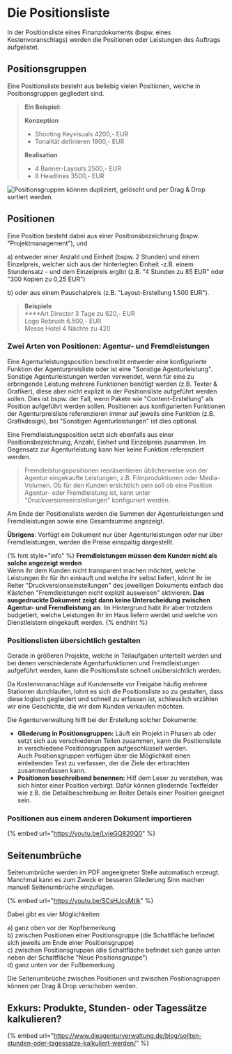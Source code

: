 # Die Positionsliste

In der Positionsliste eines Finanzdokuments (bspw. eines Kostenvoranschlags) werden die Positionen oder Leistungen des Auftrags aufgelistet.&#x20;

## Positionsgruppen

Eine Positionsliste besteht aus beliebig vielen Positionen, welche in Positionsgruppen gegliedert sind. &#x20;

> **Ein Beispiel:**
>
> **Konzeption**
>
> * Shooting Keyvisuals 4200,- EUR
> * Tonalität definieren 1800,- EUR
>
> **Realisation**
>
> * 4 Banner-Layouts 2500,- EUR
> * 8 Headlines 3500,- EUR

![Positionsgruppen können dupliziert, gelöscht und per Drag & Drop sortiert werden.](../../../.gitbook/assets/bildschirmfoto-2020-03-07-um-14.55.38.png)

## Positionen

Eine Position besteht dabei aus einer Positionsbezeichnung (bspw. "Projektmanagement"), und&#x20;

a) entweder einer Anzahl und Einheit (bspw. 2 Stunden) und einem Einzelpreis, welcher sich aus der hinterlegten Einheit -z.B. einem Stundensatz - und dem Einzelpreis ergibt (z.B. "4 Stunden zu 85 EUR" oder "300 Kopien zu 0,25 EUR")

b) oder aus einem Pauschalpreis (z.B. "Layout-Erstellung 1.500 EUR").

> **Beispiele**\
> ****Art Director 3 Tage zu 620,- EUR\
> Logo Rebrush 6.500,- EUR\
> Messe Hotel 4 Nächte zu 420

### Zwei Arten von Positionen: **Agentur-** und **Fremdleistungen**

Eine Agenturleistungsposition beschreibt entweder eine konfigurierte Funktion der Agenturpreisliste oder ist eine "Sonstige Agenturleistung". Sonstige Agenturleistungen werden verwendet, wenn für eine zu erbringende Leistung mehrere Funktionen benötigt werden (z.B. Texter & Grafiker), diese aber nicht explizit in der Positionsliste aufgeführt werden sollen. Dies ist bspw. der Fall, wenn Pakete wie "Content-Erstellung" als Position aufgeführt werden sollen. Positionen aus konfigurierten Funktionen der Agenturpreisliste referenzieren immer auf jeweils eine Funktion (z.B. Grafikdesign), bei "Sonstigen Agenturleistungen" ist dies optional.

Eine Fremdleistungsposition setzt sich ebenfalls aus einer Positionsbezeichnung, Anzahl, Einheit und Einzelpreis zusammen. Im Gegensatz zur Agenturleistung kann hier keine Funktion referenziert werden.

> Fremdleistungspositionen repräsentieren üblicherweise von der Agentur eingekaufte Leistungen, z.B. Filmproduktionen oder Media-Volumen. Ob für den Kunden ersichtlich sein soll ob eine Position Agentur- oder Fremdleistung ist, kann unter "Druckversionseinstellungen" konfiguriert werden.

Am Ende der Positionsliste werden die Summen der Agenturleistungen und Fremdleistungen sowie eine Gesamtsumme angezeigt.

**Übrigens**: Verfügt ein Dokument nur über Agenturleistungen _oder_ nur über Fremdleistungen, werden die Preise einspaltig dargestellt.

{% hint style="info" %}
**Fremdleistungen müssen dem Kunden nicht als solche angezeigt werden**\
Wenn ihr dem Kunden nicht transparent machen möchtet, welche Leistungen ihr für ihn einkauft und welche ihr selbst liefert, könnt ihr im Reiter "Druckversionseinstellungen" des jeweiligen Dokuments einfach das Kästchen "Fremdleistungen nicht explizit ausweisen" aktivieren. **Das ausgedruckte Dokument zeigt dann keine Unterscheidung zwischen Agentur- und Fremdleistung an**. Im Hintergrund habt ihr aber trotzdem budgetiert, welche Leistungen ihr im Haus liefern werdet und welche von Dienstleistern eingekauft werden.
{% endhint %}

### Positionslisten übersichtlich gestalten

Gerade in größeren Projekte, welche in Teilaufgaben unterteilt werden und bei denen verschiedenste Agenturfunktionen und Fremdleistungen aufgeführt werden, kann die Positionsliste schnell unübersichtlich werden.

Da Kostenvoranschläge auf Kundenseite vor Freigabe häufig mehrere Stationen durchlaufen, lohnt es sich die Positionsliste so zu gestalten, dass diese logisch gegliedert und schnell zu erfassen ist, schliesslich erzählen wir eine Geschichte, die wir dem Kunden verkaufen möchten.

Die Agenturverwaltung hilft bei der Erstellung solcher Dokumente:

* **Gliederung in Positionsgruppen:** Läuft ein Projekt in Phasen ab oder setzt sich aus verschiedenen Teilen zusammen, kann die Positionsliste in verschiedene Positionsgruppen aufgeschlüsselt werden. \
  Auch Positionsgruppen verfügen über die Möglichkeit einen einleitenden Text zu verfassen, der die Ziele der erbrachten zusammenfassen kann.
* **Positionen beschreibend benennen:** Hilf dem Leser zu verstehen, was sich hinter einer Position verbirgt. Dafür können gliedernde Textfelder wie z.B. die Detailbeschreibung im Reiter Details einer Position geeignet sein.

### Positionen aus einem anderen Dokument importieren

{% embed url="https://youtu.be/LvjeGQ820Q0" %}

## Seitenumbrüche

Seitenumbrüche werden im PDF angeeigneter Stelle automatisch erzeugt. Manchmal kann es zum Zweck er besseren Gliederung Sinn machen manuell Seitenumbrüche einzufügen.&#x20;

{% embed url="https://youtu.be/SCsHJcsMtik" %}

Dabei gibt es vier Möglichkeiten

a) ganz oben vor der Kopfbemerkung\
b) zwischen Positionen einer Positionsgruppe (die Schaltfläche befindet sich jeweils am Ende einer Positionsgruppe)\
c) zwischen Positionsgruppen (die Schaltfläche befindet sich ganze unten neben der Schaltfläche "Neue Positionsgruppe")\
d) ganz unten vor der Fußbemerkung

Die Seitenumbrüche zwischen Positionen und zwischen Positionsgruppen können per Drag & Drop verschoben werden.

## Exkurs: Produkte, Stunden- oder Tagessätze kalkulieren?

{% embed url="https://www.dieagenturverwaltung.de/blog/sollten-stunden-oder-tagessatze-kalkuliert-werden/" %}



